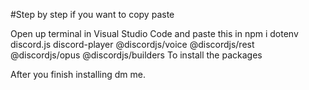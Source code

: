 #Step by step if you want to copy paste

Open up terminal in Visual Studio Code and paste this in npm i dotenv discord.js discord-player @discordjs/voice @discordjs/rest @discordjs/opus @discordjs/builders
To install the packages 

After you finish installing dm me.
